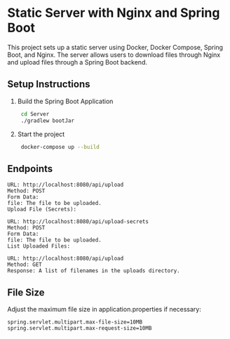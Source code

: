 # Static Server with Nginx and Spring Boot

This project sets up a static server using Docker, Docker Compose, Spring Boot, and Nginx. The server allows users to download files through Nginx and upload files through a Spring Boot backend.

## Setup Instructions

1. Build the Spring Boot Application
   ```bash
    cd Server
    ./gradlew bootJar
   ```
2. Start the project
   ```bash
    docker-compose up --build
   ```
   
## Endpoints

```
URL: http://localhost:8080/api/upload
Method: POST
Form Data:
file: The file to be uploaded.
Upload File (Secrets):

URL: http://localhost:8080/api/upload-secrets
Method: POST
Form Data:
file: The file to be uploaded.
List Uploaded Files:

URL: http://localhost:8080/api/upload
Method: GET
Response: A list of filenames in the uploads directory.
```

## File Size
Adjust the maximum file size in application.properties if necessary:

```properties
spring.servlet.multipart.max-file-size=10MB
spring.servlet.multipart.max-request-size=10MB
```